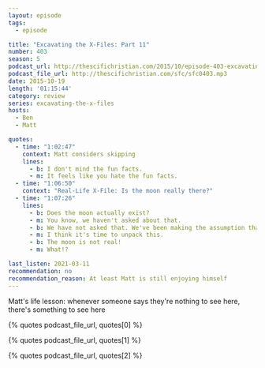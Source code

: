 ```yaml
---
layout: episode
tags:
  - episode

title: "Excavating the X-Files: Part 11"
number: 403
season: 5
podcast_url: http://thescifichristian.com/2015/10/episode-403-excavating-the-x-files-part-11/
podcast_file_url: http://thescifichristian.com/sfc/sfc0403.mp3
date: 2015-10-19
length: '01:15:44'
category: review
series: excavating-the-x-files
hosts:
  - Ben
  - Matt

quotes:
  - time: "1:02:47"
    context: Matt considers skipping 
    lines:
      - b: I don't mind the fun facts.
      - m: It feels like you hate the fun facts.
  - time: "1:06:50"
    context: "Real-Life X-File: Is the moon really there?"
  - time: "1:07:26"
    lines:
      - b: Does the moon actually exist?
      - m: You know, we haven't asked about that.
      - b: We have not asked that. We've been making the assumption that the moon is real.
      - m: I think it's time to unpack this.
      - b: The moon is not real!
      - m: What!?

last_listen: 2021-03-11
recommendation: no
recommendation_reason: At least Matt is still enjoying himself
---
```


Matt's life lesson: whenever someone says they're nothing to see here, there's something to see here

{% quotes podcast_file_url, quotes[0] %}

{% quotes podcast_file_url, quotes[1] %}

{% quotes podcast_file_url, quotes[2] %}